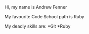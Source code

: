 Hi, my name is Andrew Fenner

My favourite Code School path is Ruby

My deadly skills are:
*Git
*Ruby